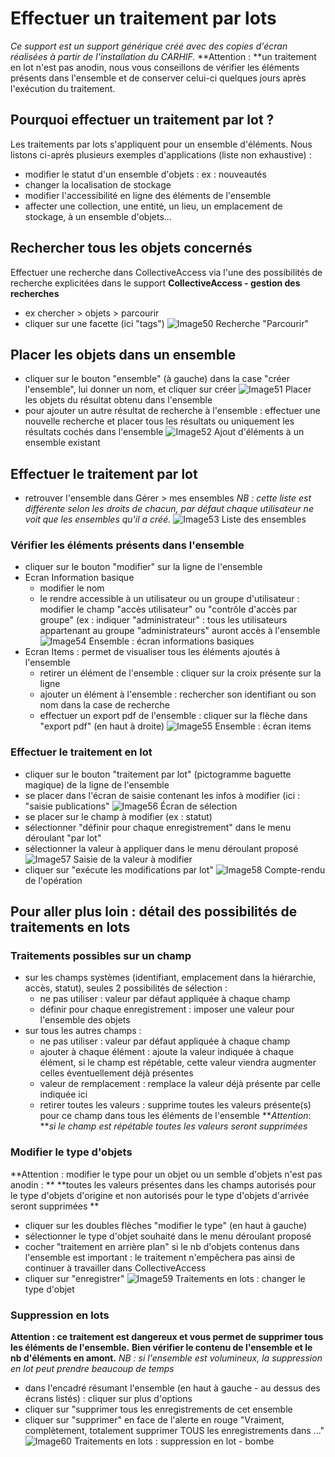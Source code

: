 # Effectuer un traitement par lots
*Ce support est un support générique créé avec des copies d'écran réalisées à partir de l'installation du CARHIF.*
**Attention : **un traitement en lot n'est pas anodin, nous vous conseillons de vérifier les éléments présents dans l'ensemble et de conserver celui-ci quelques jours après l'exécution du traitement.
## Pourquoi effectuer un traitement par lot ?
Les traitements par lots s'appliquent pour un ensemble d'éléments.
Nous listons ci-après plusieurs exemples d'applications (liste non exhaustive) :
- modifier le statut d'un ensemble d'objets : ex : nouveautés
- changer la localisation de stockage
- modifier l'accessibilité en ligne des éléments de l'ensemble
- affecter une collection, une entité, un lieu, un emplacement de stockage, à un ensemble d'objets...
## Rechercher tous les objets concernés 
Effectuer une recherche dans CollectiveAccess via l'une des possibilités de recherche explicitées dans le support **CollectiveAccess - gestion des recherches**
- ex chercher > objets > parcourir
- cliquer sur une facette (ici "tags") 
![Image50](img/image50.png)
Recherche "Parcourir"
## Placer les objets dans un ensemble 
- cliquer sur le bouton "ensemble" (à gauche)
dans la case "créer l'ensemble", lui donner un nom, et cliquer sur créer
![Image51](img/image51.png)
Placer les objets du résultat obtenu dans l'ensemble
- pour ajouter un autre résultat de recherche à l'ensemble : effectuer une nouvelle recherche et placer tous les résultats ou uniquement les résultats cochés dans l'ensemble
![Image52](img/image52.png)
Ajout d'éléments à un ensemble existant
## Effectuer le traitement par lot
- retrouver l'ensemble dans Gérer > mes ensembles
*NB : cette liste est différente selon les droits de chacun, par défaut chaque utilisateur ne voit que les ensembles qu'il a créé.*
![Image53](img/image53.png)
Liste des ensembles
###  Vérifier les éléments présents dans l'ensemble 
- cliquer sur le bouton "modifier" sur la ligne de l'ensemble
- Ecran Information basique
	- modifier le nom
	- le rendre accessible à un utilisateur ou un groupe d'utilisateur : modifier le champ "accès utilisateur" ou "contrôle d'accès par groupe" (ex : indiquer "administrateur" : tous les utilisateurs appartenant au groupe "administrateurs" auront accès à l'ensemble
![Image54](img/image54.png)
Ensemble : écran informations basiques
- Ecran Items : permet de visualiser tous les éléments ajoutés à l'ensemble
	- retirer un élément de l'ensemble : cliquer sur la croix présente sur la ligne
	- ajouter un élément à l'ensemble : rechercher son identifiant ou son nom dans la case de recherche 
	- effectuer un export pdf de l'ensemble : cliquer sur la flèche dans "export pdf" (en haut à droite)
![Image55](img/image55.png)
Ensemble : écran items
### Effectuer le traitement en lot
- cliquer sur le bouton "traitement par lot" (pictogramme baguette magique) de la ligne de l'ensemble 
- se placer dans l'écran de saisie contenant les infos à modifier (ici : "saisie publications"
![Image56](img/image56.png)
Écran de sélection
- se placer sur le champ à modifier (ex : statut)
- sélectionner "définir pour chaque enregistrement" dans le menu déroulant "par lot" 
- sélectionner la valeur à appliquer dans le menu déroulant proposé
![Image57](img/image57.png)
Saisie de la valeur à modifier 
- cliquer sur "exécute les modifications par lot"
![Image58](img/image58.png)
Compte-rendu de l'opération
## Pour aller plus loin : détail des possibilités de traitements en lots
### Traitements possibles sur un champ
- sur les champs systèmes (identifiant, emplacement dans la hiérarchie, accès, statut), seules 2 possibilités de sélection :
	- ne pas utiliser : valeur par défaut appliquée à chaque champ
	- définir pour chaque enregistrement : imposer une valeur pour l'ensemble des objets
- sur tous les autres champs :
	- ne pas utiliser : valeur par défaut appliquée à chaque champ
	- ajouter à chaque élément : ajoute la valeur indiquée à chaque élément, si le champ est répétable, cette valeur viendra augmenter celles éventuellement déjà présentes 
	- valeur de remplacement : remplace la valeur déjà présente par celle indiquée ici 
	- retirer toutes les valeurs : supprime toutes les valeurs présente(s) pour ce champ dans tous les éléments de l'ensemble
		***Attention*: ***si le champ est répétable toutes les valeurs seront supprimées*
### Modifier le type d'objets
**Attention : modifier le type pour un objet ou un semble d'objets n'est pas anodin : **
**toutes les valeurs présentes dans les champs autorisés pour le type d'objets d'origine et non autorisés pour le type d'objets d'arrivée seront supprimées **
- cliquer sur les doubles flèches "modifier le type" (en haut à gauche)
- sélectionner le type d'objet souhaité dans le menu déroulant proposé
- cocher "traitement en arrière plan" si le nb d'objets contenus dans l'ensemble est important : le traitement n'empêchera pas ainsi de continuer à travailler dans CollectiveAccess
- cliquer sur "enregistrer"
![Image59](img/image59.png)
Traitements en lots : changer le type d'objet
### Suppression en lots
**Attention : ce traitement est dangereux et vous permet de supprimer tous les éléments de l'ensemble.**
 **Bien vérifier le contenu de l'ensemble et le nb d'éléments en amont.**
*NB : si l'ensemble est volumineux, la suppression en lot peut prendre beaucoup de temps*
- dans l'encadré résumant l'ensemble (en haut à gauche - au dessus des écrans listés) : cliquer sur plus d'options
- cliquer sur "supprimer tous les enregistrements de cet ensemble
- cliquer sur "supprimer" en face de l'alerte en rouge "Vraiment, complètement, totalement supprimer TOUS les enregistrements dans ..." 
![Image60](img/image60.png)
Traitements en lots : suppression en lot - bombe
